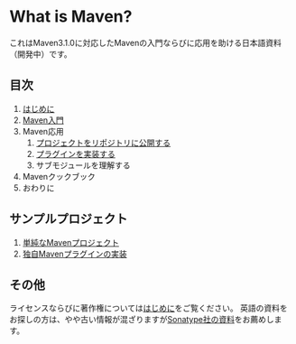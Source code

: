# What is Maven?

これはMaven3.1.0に対応したMavenの入門ならびに応用を助ける日本語資料（開発中）です。

## 目次

1. [はじめに](./preface.md)
2. [Maven入門](./introduction.md)
3. Maven応用
    1. [プロジェクトをリポジトリに公開する](./release.md)
    2. [プラグインを実装する](./implement-plugin.md)
    3. サブモジュールを理解する
4. Mavenクックブック
5. おわりに

## サンプルプロジェクト

1. [単純なMavenプロジェクト](./sample-maven-project)
2. [独自Mavenプラグインの実装](./sample-maven-plugin)

## その他

ライセンスならびに著作権については[はじめに](./preface.md)をご覧ください。
英語の資料をお探しの方は、やや古い情報が混ざりますが[Sonatype社の資料](http://www.sonatype.com/resources/books)をお薦めします。

